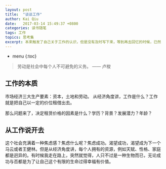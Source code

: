 ```yaml
---
layout: post
title:  "谈谈工作"
author: Kai Qiu
date:   2017-03-14 15:49:37 +0800
categories: 读书随笔
tags: 工作
topics: 思考集
excerpt: 本来触发了自己关于工作的认识，但是没有及时写下来，等到再去回忆的时候，已然没有那种感觉，胡乱一记，就当有这么件事。
---
```


* menu
{:toc}

> 劳动是社会中每个人不可避免的义务。 —— 卢梭

## 工作的本质

市场经济三大生产要素：资本，土地和劳动。
从经济角度讲，工作是什么？工作就是把自己以一定的价位租借出去。

那么问题来了，决定租赁价格的因素是什么？学历？背景？发展潜力？年龄？

## 从工作说开去

这个社会充满着一种焦虑感？焦虑什么呢？焦虑成功。渴望成功，渴望成为下一个马云或者王健林。但是从经济角度讲，每个人拥有的资源，例如天赋、性格、家庭都是迥异的。有时候我走在路上，突然就觉得，人只不过是一种生物而已，无论成功与否都是为了让自己这个有限的生命过得幸福有价值。

